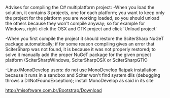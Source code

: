 Advises for compiling the C# multiplatform project:
-When you load the solution, it contains 3 projects, one for each platform; you want to keep only the project for the platform you are working loaded, so you should unload the others because they won't compile anyway; so for example for Windows, right-click the OSX and GTK project and click 'Unload project'

-When you first compile the project it should restore the SciterSharp NuGeT package automatically; if for some reason compiling gives an error that SciterSharp was not found, it is because it was not properly restored; to solve it manually add the proper NuGeT package for the given project platform (SciterSharpWindows, SciterSharpOSX or SciterSharpGTK)

-Linux/MonoDevelop users: do not use MonoDevelop flatpak installation because it runs in a sandbox and Sciter won't find system dlls (debugging throws a DllNotFoundException); install MonoDevelop as said in its site

http://misoftware.com.br/Bootstrap/Download